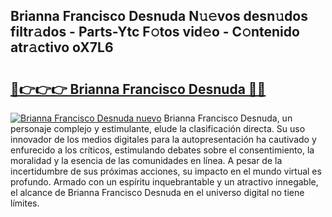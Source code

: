 ## Brianna Francisco Desnuda N𝚞𝚎vos desn𝚞dos filtr𝚊dos - Parts-Ytc F𝚘tos vid𝚎o - C𝚘ntenido atr𝚊ctivo oX7L6

# <h2><a href="http://mb9ih8.tromn.icu/?c=Brianna+Francisco+Desnuda">🔗👉👉👉 Brianna Francisco Desnuda 🔗🔗</a></h2>

[![Brianna Francisco Desnuda nuevo](https://i.imgur.com/pEAQMta.gif)](http://mb9ih8.tromn.icu/?c=Brianna+Francisco+Desnuda)
Brianna Francisco Desnuda, un personaje complejo y estimulante, elude la clasificación directa. Su uso innovador de los medios digitales para la autopresentación ha cautivado y enfurecido a los críticos, estimulando debates sobre el consentimiento, la moralidad y la esencia de las comunidades en línea. A pesar de la incertidumbre de sus próximas acciones, su impacto en el mundo virtual es profundo. Armado con un espíritu inquebrantable y un atractivo innegable, el alcance de Brianna Francisco Desnuda en el universo digital no tiene límites.
